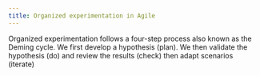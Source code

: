 ```yaml
---
title: Organized experimentation in Agile
---
```


Organized experimentation follows a four-step process also known as the Deming cycle. We first develop a hypothesis (plan). We then validate the hypothesis (do) and review the results (check) then adapt scenarios (iterate)